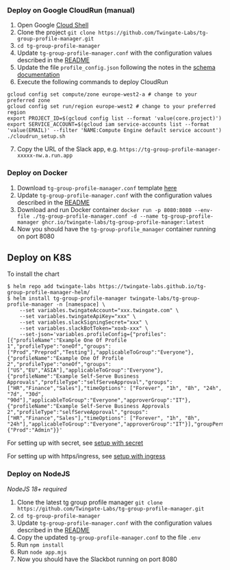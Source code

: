 
### Deploy on Google CloudRun (manual)
1. Open Google [Cloud Shell](https://cloud.google.com/shell)
2. Clone the project `git clone https://github.com/Twingate-Labs/tg-group-profile-manager.git`
3. `cd tg-group-profile-manager`
4. Update `tg-group-profile-manager.conf` with the configuration values described in the [README](../README.md)
5. Update the file `profile_config.json` following the notes in the [schema documentation](./docs/SCHEMA.md)
6. Execute the following commands to deploy CloudRun
```
gcloud config set compute/zone europe-west2-a # change to your preferred zone
gcloud config set run/region europe-west2 # change to your preferred region
export PROJECT_ID=$(gcloud config list --format 'value(core.project)')
export SERVICE_ACCOUNT=$(gcloud iam service-accounts list --format 'value(EMAIL)' --filter 'NAME:Compute Engine default service account')
./cloudrun_setup.sh
```
7. Copy the URL of the Slack app, e.g. `https://tg-group-profile-manager-xxxxx-nw.a.run.app`

### Deploy on Docker
1. Download `tg-group-profile-manager.conf` template [here](../tg-group-profile-manager.conf)
2. Update `tg-group-profile-manager.conf` with the configuration values described in the [README](../README.md)
4. Download and run Docker container `docker run -p 8080:8080 --env-file ./tg-group-profile-manager.conf -d --name tg-group-profile-manager ghcr.io/twingate-labs/tg-group-profile-manager:latest`
5. Now you should have the `tg-group-profile_manager` container running on port 8080

## Deploy on K8S
To install the chart
```shell
$ helm repo add twingate-labs https://twingate-labs.github.io/tg-group-profile-manager-helm/
$ helm install tg-group-profile-manager twingate-labs/tg-group-profile-manager -n [namespace] \
    --set variables.twingateAccount="xxx.twingate.com" \
    --set variables.twingateApiKey="xxx" \
    --set variables.slackSigningSecret="xxx" \
    --set variables.slackBotToken="xoxb-xxx" \
    --set-json='variables.profileConfig={"profiles":[{"profileName":"Example One Of Profile 1","profileType":"oneOf","groups":["Prod","Preprod","Testing"],"applicableToGroup":"Everyone"},{"profileName":"Example One Of Profile 2","profileType":"oneOf","groups":["US","EU","ASIA"],"applicableToGroup":"Everyone"},{"profileName":"Example Self-Serve Business Approvals","profileType":"selfServeApproval","groups":["HR","Finance","Sales"],"timeOptions": ["Forever", "1h", "8h", "24h", "7d", "30d", "90d"],"applicableToGroup":"Everyone","approverGroup":"IT"}, {"profileName":"Example Self-Serve Business Approvals 2","profileType":"selfServeApproval","groups":["HR","Finance","Sales"],"timeOptions": ["Forever", "1h", "8h", "24h"],"applicableToGroup":"Everyone","approverGroup":"IT"}],"groupPermissions":{"Prod":"Admin"}}'
```

For setting up with secret, see [setup with secret](./WITH_SECRET.md)

For setting up with https/ingress, see [setup with ingress](./WITH_INGRESS.md)

### Deploy on NodeJS
_NodeJS 18+ required_
1. Clone the latest tg group profile manager `git clone https://github.com/Twingate-Labs/tg-group-profile-manager.git`
2. `cd tg-group-profile-manager`
3. Update `tg-group-profile-manager.conf` with the configuration values described in the [README](../README.md)
4. Copy the updated `tg-group-profile-manager.conf` to the file `.env`
5. Run `npm install`
6. Run `node app.mjs`
7. Now you should have the Slackbot running on port 8080
